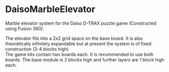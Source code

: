 # DaisoMarbleElevator
Marble elevator system for the Daiso D-TRAX puzzle game (Constructed using Fusion 360). <br/>

The elevator fits into a 2x2 grid space on the base board. It is also theoretically infinitely expandable but at present the system is of fixed construction (3-4 blocks high) <br/>
The game kits contain two boards each. It is recommended to use both boards. The base module is 2 blocks high and further layers are 1 block high each.
